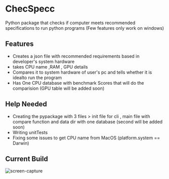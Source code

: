 # ChecSpecc
Python package that checks if computer meets recommended specifications to run python programs
(Few features only work on windows)

## Features
- Creates a json file with recommended requirements based in  developer's system hardware
- takes CPU name ,RAM , GPU details
- Compares it to system hardware of user's pc and tells whether it is idealto run the program
- Has One CPU database with benchmark Scores that will do the comparision (GPU table will be added soon)


## Help Needed

- Creating the pypackage with 3 files > init file for cli , main file with compare function  and data dir with one database (second will be added soon)
- Writing unitTests
- Fixing some issues to get CPU name from MacOS (platform.system == Darwin)

## Current Build
![screen-capture](https://user-images.githubusercontent.com/22007192/127732974-43021c3a-a00f-4bbe-8c98-23bfe158cbb5.gif)

